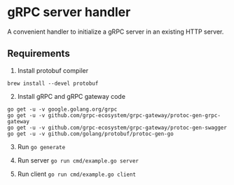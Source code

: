 # gRPC server handler

A convenient handler to initialize a gRPC server in an existing HTTP server.

## Requirements

1. Install protobuf compiler

```shell
brew install --devel protobuf
```

2. Install gRPC and gRPC gateway code

```shell
go get -u -v google.golang.org/grpc
go get -u -v github.com/grpc-ecosystem/grpc-gateway/protoc-gen-grpc-gateway
go get -u -v github.com/grpc-ecosystem/grpc-gateway/protoc-gen-swagger
go get -u -v github.com/golang/protobuf/protoc-gen-go
```

3. Run `go generate`

4. Run server `go run cmd/example.go server`

5. Run client `go run cmd/example.go client`
